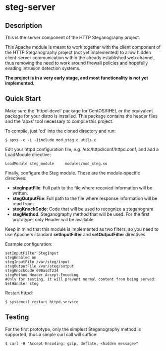 steg-server
===========

Description
-----------
This is the server component of the HTTP Steganography project. 

This Apache module is meant to work together with the client component of the HTTP Steganography project (not yet implemented) to allow hidden client-server communication within the already established web channel, thus removing the need to work around firewall policies and hopefully evading intrusion detection systems. 

**The project is in a very early stage, and most functionality is not yet implemented.**

Quick Start
-----------
Make sure the 'httpd-devel' package for CentOS/RHEL or the equivalent package for your distro is installed. This package contains the header files and the 'apxs' tool necessary to compile this project.

To compile, just 'cd' into the cloned directory and run:
```
$ apxs -c -i -Iinclude mod_steg.c utils.c
```

Edit your httpd configuration file, e.g. /etc/httpd/conf/httpd.conf, and add a LoadModule directive:
```
LoadModule steg_module     modules/mod_steg.so
```

Finally, configure the Steg module. These are the module-specific directives:
* **stegInputFile**: Full path to the file where recevied information will be written.
* **stegOutputFile**: Full path to the file where response information will be read from.
* **stegKnockCode**: Code that will be used to recognize a steganogram.
* **stegMethod**: Steganography method that will be used. For the first prototype, only Header will be available.

Keep in mind that this module is implemented as two filters, so you need to use Apache's standard **setInputFilter** and **setOutputFilter** directives.


Example configuration:
```
setInputFilter StegInput
stegEnabled on
stegInputFile /var/steg/input
stegOutputFile /var/steg/output
stegKnockCode 098asdf234
stegMethod Header Accept-Encoding
#Only for testing, it will prevent normal content from being served:
SetHandler steg
```

Restart httpd:
```
$ systemctl restart httpd.service
```

Testing
-------
For the first prototype, only the simplest Steganography method is supported, thus a simple curl call will suffice:
```
$ curl -H "Accept-Encoding: gzip, deflate, <hidden message>"
```






